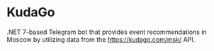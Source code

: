 # KudaGo
.NET 7-based Telegram bot that provides event recommendations in Moscow by utilizing data from the https://kudago.com/msk/ API. 
